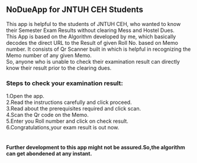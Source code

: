 <h2>NoDueApp for JNTUH CEH Students</h2>
This app is helpful to the students of JNTUH CEH, who wanted to know their Semester Exam Results without clearing Mess and Hostel Dues.<br>
This App is based on the Algorithm developed by me, which basically decodes the direct URL to the Result of given Roll No. based on Memo number.
It consists of Qr Scanner built in which is helpful in recognizing the Memo number of any given Memo.
<br>
So, anyone who is unable to check their examination result can directly know their result prior to the clearing dues.


<h3>Steps to check your examination result:</h3>
1.Open the app.<br>
2.Read the instructions carefully and click proceed.<br>
3.Read about the prerequisites required and click scan.<br>
4.Scan the Qr code on the Memo.<br>
5.Enter you Roll number and click on check result.<br>
6.Congratulations,your exam result is out now.<br>
<br>
<h4>Further development to this app might not be assured.So,the algorithm can get abondened at any instant.</h4>
